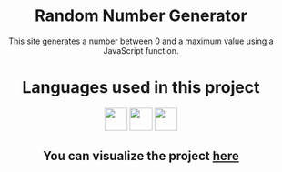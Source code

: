 <h1 align="center">Random Number Generator</h1>
<p align="center">This site generates a number between 0 and a maximum value using a JavaScript function.</p>
<h1 align="center">Languages used in this project</h1>
<p align="center">
  <img height="40" width="40" src="https://cdn.simpleicons.org/css3/32f0ff" /> 
  <img height="40" width="40" src="https://cdn.simpleicons.org/html5/32f0ff"/> 
  <img height="40" width="40" src="https://cdn.simpleicons.org/javascript/32f0ff"/> 
</p>

<h2 align="center">You can visualize the project <a href="https://samuelfcosta18.github.io/randomNumberGenerator/" target="_blank">here</a></h2>
